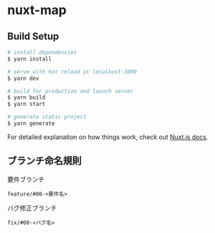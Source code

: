 # nuxt-map

## Build Setup

```bash
# install dependencies
$ yarn install

# serve with hot reload at localhost:3000
$ yarn dev

# build for production and launch server
$ yarn build
$ yarn start

# generate static project
$ yarn generate
```

For detailed explanation on how things work, check out [Nuxt.js docs](https://nuxtjs.org).

## ブランチ命名規則
要件ブランチ

```
feature/#00-<要件名>
```

バグ修正ブランチ
```
fix/#00-<バグ名>
```